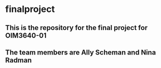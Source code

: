 # finalproject
## This is the repository for the final project for OIM3640-01
## The team members are Ally Scheman and Nina Radman
